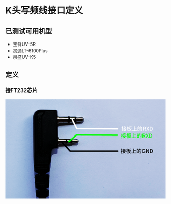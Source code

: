 # K头写频线接口定义

## 已测试可用机型

- 宝锋UV-5R
- 灵通LT-6100Plus
- 泉盛UV-K5

## 定义

### 接FT232芯片

![K头写频线接口定义](/images/dingyi.png)

